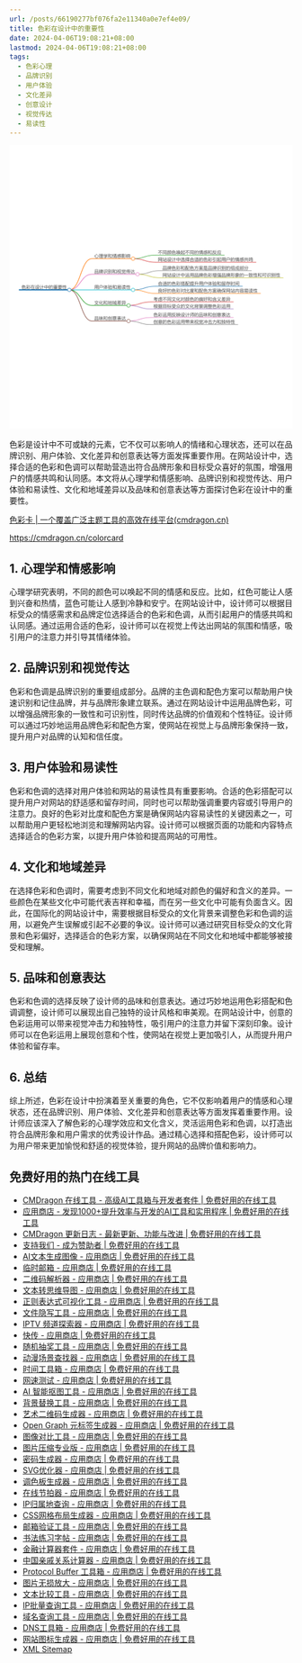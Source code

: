 ```yaml
---
url: /posts/66190277bf076fa2e11340a0e7ef4e09/
title: 色彩在设计中的重要性
date: 2024-04-06T19:08:21+08:00
lastmod: 2024-04-06T19:08:21+08:00
tags:
  - 色彩心理
  - 品牌识别
  - 用户体验
  - 文化差异
  - 创意设计
  - 视觉传达
  - 易读性
---
```



<img src="/images/2024_04_06 19_09_20.png" title="2024_04_06 19_09_20.png" alt="2024_04_06 19_09_20.png"/>

色彩是设计中不可或缺的元素，它不仅可以影响人的情绪和心理状态，还可以在品牌识别、用户体验、文化差异和创意表达等方面发挥重要作用。在网站设计中，选择合适的色彩和色调可以帮助营造出符合品牌形象和目标受众喜好的氛围，增强用户的情感共鸣和认同感。本文将从心理学和情感影响、品牌识别和视觉传达、用户体验和易读性、文化和地域差异以及品味和创意表达等方面探讨色彩在设计中的重要性。

[色彩卡 | 一个覆盖广泛主题工具的高效在线平台(cmdragon.cn)](https://cmdragon.cn/colorcard)

https://cmdragon.cn/colorcard

## 1. 心理学和情感影响

心理学研究表明，不同的颜色可以唤起不同的情感和反应。比如，红色可能让人感到兴奋和热情，蓝色可能让人感到冷静和安宁。在网站设计中，设计师可以根据目标受众的情感需求和品牌定位选择适合的色彩和色调，从而引起用户的情感共鸣和认同感。通过运用合适的色彩，设计师可以在视觉上传达出网站的氛围和情感，吸引用户的注意力并引导其情绪体验。

## 2. 品牌识别和视觉传达

色彩和色调是品牌识别的重要组成部分。品牌的主色调和配色方案可以帮助用户快速识别和记住品牌，并与品牌形象建立联系。通过在网站设计中运用品牌色彩，可以增强品牌形象的一致性和可识别性，同时传达品牌的价值观和个性特征。设计师可以通过巧妙地运用品牌色彩和配色方案，使网站在视觉上与品牌形象保持一致，提升用户对品牌的认知和信任度。

## 3. 用户体验和易读性

色彩和色调的选择对用户体验和网站的易读性具有重要影响。合适的色彩搭配可以提升用户对网站的舒适感和留存时间，同时也可以帮助强调重要内容或引导用户的注意力。良好的色彩对比度和配色方案是确保网站内容易读性的关键因素之一，可以帮助用户更轻松地浏览和理解网站内容。设计师可以根据页面的功能和内容特点选择适合的色彩方案，以提升用户体验和提高网站的可用性。

## 4. 文化和地域差异

在选择色彩和色调时，需要考虑到不同文化和地域对颜色的偏好和含义的差异。一些颜色在某些文化中可能代表吉祥和幸福，而在另一些文化中可能有负面含义。因此，在国际化的网站设计中，需要根据目标受众的文化背景来调整色彩和色调的运用，以避免产生误解或引起不必要的争议。设计师可以通过研究目标受众的文化背景和色彩偏好，选择适合的色彩方案，以确保网站在不同文化和地域中都能够被接受和理解。

## 5. 品味和创意表达

色彩和色调的选择反映了设计师的品味和创意表达。通过巧妙地运用色彩搭配和色调调整，设计师可以展现出自己独特的设计风格和审美观。在网站设计中，创意的色彩运用可以带来视觉冲击力和独特性，吸引用户的注意力并留下深刻印象。设计师可以在色彩运用上展现创意和个性，使网站在视觉上更加吸引人，从而提升用户体验和留存率。

## 6. 总结

综上所述，色彩在设计中扮演着至关重要的角色，它不仅影响着用户的情感和心理状态，还在品牌识别、用户体验、文化差异和创意表达等方面发挥着重要作用。设计师应该深入了解色彩的心理学效应和文化含义，灵活运用色彩和色调，以打造出符合品牌形象和用户需求的优秀设计作品。通过精心选择和搭配色彩，设计师可以为用户带来更加愉悦和舒适的视觉体验，提升网站的品牌价值和影响力。

## 免费好用的热门在线工具

- [CMDragon 在线工具 - 高级AI工具箱与开发者套件 | 免费好用的在线工具](https://tools.cmdragon.cn/zh)
- [应用商店 - 发现1000+提升效率与开发的AI工具和实用程序 | 免费好用的在线工具](https://tools.cmdragon.cn/zh/apps?category=trending)
- [CMDragon 更新日志 - 最新更新、功能与改进 | 免费好用的在线工具](https://tools.cmdragon.cn/zh/changelog)
- [支持我们 - 成为赞助者 | 免费好用的在线工具](https://tools.cmdragon.cn/zh/sponsor)
- [AI文本生成图像 - 应用商店 | 免费好用的在线工具](https://tools.cmdragon.cn/zh/apps/text-to-image-ai)
- [临时邮箱 - 应用商店 | 免费好用的在线工具](https://tools.cmdragon.cn/zh/apps/temp-email)
- [二维码解析器 - 应用商店 | 免费好用的在线工具](https://tools.cmdragon.cn/zh/apps/qrcode-parser)
- [文本转思维导图 - 应用商店 | 免费好用的在线工具](https://tools.cmdragon.cn/zh/apps/text-to-mindmap)
- [正则表达式可视化工具 - 应用商店 | 免费好用的在线工具](https://tools.cmdragon.cn/zh/apps/regex-visualizer)
- [文件隐写工具 - 应用商店 | 免费好用的在线工具](https://tools.cmdragon.cn/zh/apps/steganography-tool)
- [IPTV 频道探索器 - 应用商店 | 免费好用的在线工具](https://tools.cmdragon.cn/zh/apps/iptv-explorer)
- [快传 - 应用商店 | 免费好用的在线工具](https://tools.cmdragon.cn/zh/apps/snapdrop)
- [随机抽奖工具 - 应用商店 | 免费好用的在线工具](https://tools.cmdragon.cn/zh/apps/lucky-draw)
- [动漫场景查找器 - 应用商店 | 免费好用的在线工具](https://tools.cmdragon.cn/zh/apps/anime-scene-finder)
- [时间工具箱 - 应用商店 | 免费好用的在线工具](https://tools.cmdragon.cn/zh/apps/time-toolkit)
- [网速测试 - 应用商店 | 免费好用的在线工具](https://tools.cmdragon.cn/zh/apps/speed-test)
- [AI 智能抠图工具 - 应用商店 | 免费好用的在线工具](https://tools.cmdragon.cn/zh/apps/background-remover)
- [背景替换工具 - 应用商店 | 免费好用的在线工具](https://tools.cmdragon.cn/zh/apps/background-replacer)
- [艺术二维码生成器 - 应用商店 | 免费好用的在线工具](https://tools.cmdragon.cn/zh/apps/artistic-qrcode)
- [Open Graph 元标签生成器 - 应用商店 | 免费好用的在线工具](https://tools.cmdragon.cn/zh/apps/open-graph-generator)
- [图像对比工具 - 应用商店 | 免费好用的在线工具](https://tools.cmdragon.cn/zh/apps/image-comparison)
- [图片压缩专业版 - 应用商店 | 免费好用的在线工具](https://tools.cmdragon.cn/zh/apps/image-compressor)
- [密码生成器 - 应用商店 | 免费好用的在线工具](https://tools.cmdragon.cn/zh/apps/password-generator)
- [SVG优化器 - 应用商店 | 免费好用的在线工具](https://tools.cmdragon.cn/zh/apps/svg-optimizer)
- [调色板生成器 - 应用商店 | 免费好用的在线工具](https://tools.cmdragon.cn/zh/apps/color-palette)
- [在线节拍器 - 应用商店 | 免费好用的在线工具](https://tools.cmdragon.cn/zh/apps/online-metronome)
- [IP归属地查询 - 应用商店 | 免费好用的在线工具](https://tools.cmdragon.cn/zh/apps/ip-geolocation)
- [CSS网格布局生成器 - 应用商店 | 免费好用的在线工具](https://tools.cmdragon.cn/zh/apps/css-grid-layout)
- [邮箱验证工具 - 应用商店 | 免费好用的在线工具](https://tools.cmdragon.cn/zh/apps/email-validator)
- [书法练习字帖 - 应用商店 | 免费好用的在线工具](https://tools.cmdragon.cn/zh/apps/calligraphy-practice)
- [金融计算器套件 - 应用商店 | 免费好用的在线工具](https://tools.cmdragon.cn/zh/apps/finance-calculator-suite)
- [中国亲戚关系计算器 - 应用商店 | 免费好用的在线工具](https://tools.cmdragon.cn/zh/apps/chinese-kinship-calculator)
- [Protocol Buffer 工具箱 - 应用商店 | 免费好用的在线工具](https://tools.cmdragon.cn/zh/apps/protobuf-toolkit)
- [图片无损放大 - 应用商店 | 免费好用的在线工具](https://tools.cmdragon.cn/zh/apps/image-upscaler)
- [文本比较工具 - 应用商店 | 免费好用的在线工具](https://tools.cmdragon.cn/zh/apps/text-compare)
- [IP批量查询工具 - 应用商店 | 免费好用的在线工具](https://tools.cmdragon.cn/zh/apps/ip-batch-lookup)
- [域名查询工具 - 应用商店 | 免费好用的在线工具](https://tools.cmdragon.cn/zh/apps/domain-finder)
- [DNS工具箱 - 应用商店 | 免费好用的在线工具](https://tools.cmdragon.cn/zh/apps/dns-toolkit)
- [网站图标生成器 - 应用商店 | 免费好用的在线工具](https://tools.cmdragon.cn/zh/apps/favicon-generator)
- [XML Sitemap](https://tools.cmdragon.cn/sitemap_index.xml)
